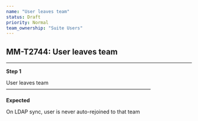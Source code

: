 ```yaml
---
name: "User leaves team"
status: Draft
priority: Normal
team_ownership: "Suite Users"
---
```


## MM-T2744: User leaves team

---

**Step 1**

User leaves team\
————————————————————————————

**Expected**

On LDAP sync, user is never auto-rejoined to that team

